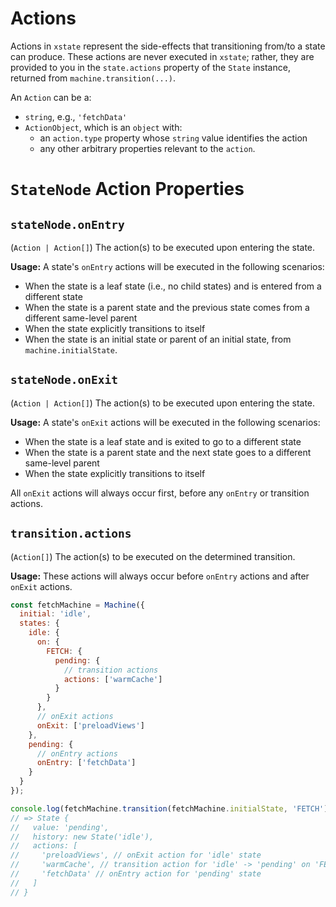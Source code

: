 # Actions

Actions in `xstate` represent the side-effects that transitioning from/to a state can produce. These actions are never executed in `xstate`; rather, they are provided to you in the `state.actions` property of the `State` instance, returned from `machine.transition(...)`.

<!-- See the [executing actions](#TODO) guide for more information. -->

An `Action` can be a:
  - `string`, e.g., `'fetchData'`
  - `ActionObject`, which is an `object` with:
    - an `action.type` property whose `string` value identifies the action
    - any other arbitrary properties relevant to the `action`.

# `StateNode` Action Properties

## `stateNode.onEntry`

(`Action | Action[]`) The action(s) to be executed upon entering the state.

**Usage:** A state's `onEntry` actions will be executed in the following scenarios:
- When the state is a leaf state (i.e., no child states) and is entered from a different state
- When the state is a parent state and the previous state comes from a different same-level parent
- When the state explicitly transitions to itself
- When the state is an initial state or parent of an initial state, from `machine.initialState`.

## `stateNode.onExit`

(`Action | Action[]`) The action(s) to be executed upon entering the state.

**Usage:** A state's `onExit` actions will be executed in the following scenarios:
- When the state is a leaf state and is exited to go to a different state
- When the state is a parent state and the next state goes to a different same-level parent
- When the state explicitly transitions to itself

All `onExit` actions will always occur first, before any `onEntry` or transition actions.

## `transition.actions`

(`Action[]`) The action(s) to be executed on the determined transition.

**Usage:** These actions will always occur before `onEntry` actions and after `onExit` actions.

```js
const fetchMachine = Machine({
  initial: 'idle',
  states: {
    idle: {
      on: {
        FETCH: {
          pending: {
            // transition actions
            actions: ['warmCache']
          }
        }
      },
      // onExit actions
      onExit: ['preloadViews']
    },
    pending: {
      // onEntry actions
      onEntry: ['fetchData']
    }
  }
});

console.log(fetchMachine.transition(fetchMachine.initialState, 'FETCH'));
// => State {
//   value: 'pending',
//   history: new State('idle'),
//   actions: [
//     'preloadViews', // onExit action for 'idle' state
//     'warmCache', // transition action for 'idle' -> 'pending' on 'FETCH'
//     'fetchData' // onEntry action for 'pending' state
//   ]
// }
```
